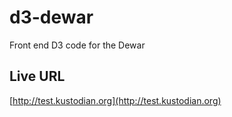 # d3-dewar
Front end D3 code for the Dewar


## Live URL
[http://test.kustodian.org](http://test.kustodian.org)
